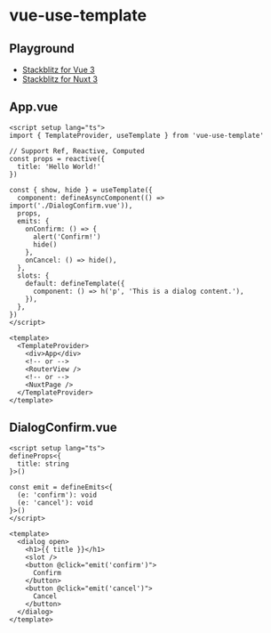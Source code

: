 # vue-use-template

## Playground

- [Stackblitz for Vue 3](https://stackblitz.com/github/hunterliu1003/vue-use-template/tree/master/examples/vue3)
- [Stackblitz for Nuxt 3](https://stackblitz.com/github/hunterliu1003/vue-use-template/tree/master/examples/nuxt3)

## App.vue

```vue
<script setup lang="ts">
import { TemplateProvider, useTemplate } from 'vue-use-template'

// Support Ref, Reactive, Computed
const props = reactive({
  title: 'Hello World!'
})

const { show, hide } = useTemplate({
  component: defineAsyncComponent(() => import('./DialogConfirm.vue')),
  props,
  emits: {
    onConfirm: () => {
      alert('Confirm!')
      hide()
    },
    onCancel: () => hide(),
  },
  slots: {
    default: defineTemplate({
      component: () => h('p', 'This is a dialog content.'),
    }),
  },
})
</script>

<template>
  <TemplateProvider>
    <div>App</div>
    <!-- or -->
    <RouterView />
    <!-- or -->
    <NuxtPage />
  </TemplateProvider>
</template>
```

## DialogConfirm.vue

```vue
<script setup lang="ts">
defineProps<{
  title: string
}>()

const emit = defineEmits<{
  (e: 'confirm'): void
  (e: 'cancel'): void
}>()
</script>

<template>
  <dialog open>
    <h1>{{ title }}</h1>
    <slot />
    <button @click="emit('confirm')">
      Confirm
    </button>
    <button @click="emit('cancel')">
      Cancel
    </button>
  </dialog>
</template>
```
